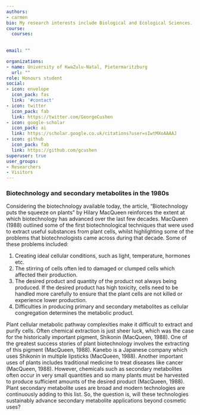 ```yaml
---
authors:
- carmen
bio: My research interests include Biological and Ecological Sciences.
course:
  courses:
  
    
email: ""

organizations:
- name: University of KwaZulu-Natal, Pietermaritzburg
  url: ""
role: Honours student
social:
- icon: envelope
  icon_pack: fas
  link: '#contact'
- icon: twitter
  icon_pack: fab
  link: https://twitter.com/GeorgeCushen
- icon: google-scholar
  icon_pack: ai
  link: https://scholar.google.co.uk/citations?user=sIwtMXoAAAAJ
- icon: github
  icon_pack: fab
  link: https://github.com/gcushen
superuser: true
user_groups:
- Researchers
- Visitors
---
```


### Biotechnology and secondary metabolites in the 1980s  
 
Considering the biotechnology available today, the article, “Biotechnology puts the squeeze on plants” by Hilary MacQueen reinforces the extent at which biotechnology has advanced over the last few decades. MacQueen (1988) outlined some of the first biotechnological techniques that were used to extract useful substances from plant cells, whilst highlighting some of the problems that biotechnologists came across during that decade. Some of these problems included: 

1. Creating ideal cellular conditions, such as light, temperature, hormones etc. 
2. The stirring of cells often led to damaged or clumped cells which affected their production.
3. The desired product and quantity of the product not always being produced. If the desired product has high toxicity, cells need to be handled more carefully to ensure that the plant cells are not killed or experience lower production.  
4. Difficulties in producing primary and secondary metabolites as cellular congregation determines the metabolic product.  

Plant cellular metabolic pathway complexities make it difficult to extract and purify cells. Often chemical extraction is just sheer luck, which was the case for the historically important pigment, Shikonin (MacQueen, 1988). One of the greatest success stories of plant biotechnology involves the extracting of this pigment (MacQueen, 1988). Kanebo is a Japanese company which uses Shikonin in multiple lipsticks (MacQueen, 1988). Another important uses of plants includes traditional medicine to treat diseases like cancer (MacQueen, 1988). However, chemicals such as secondary metabolites often occur in very small quantities and so many plants must be harvested to produce sufficient amounts of the desired product (MacQueen, 1988). Plant secondary metabolite uses are broad and modern technologies are continuously adding to this list. So, the question is, will these technologies sustainably advance secondary metabolite applications beyond cosmetic uses? 
